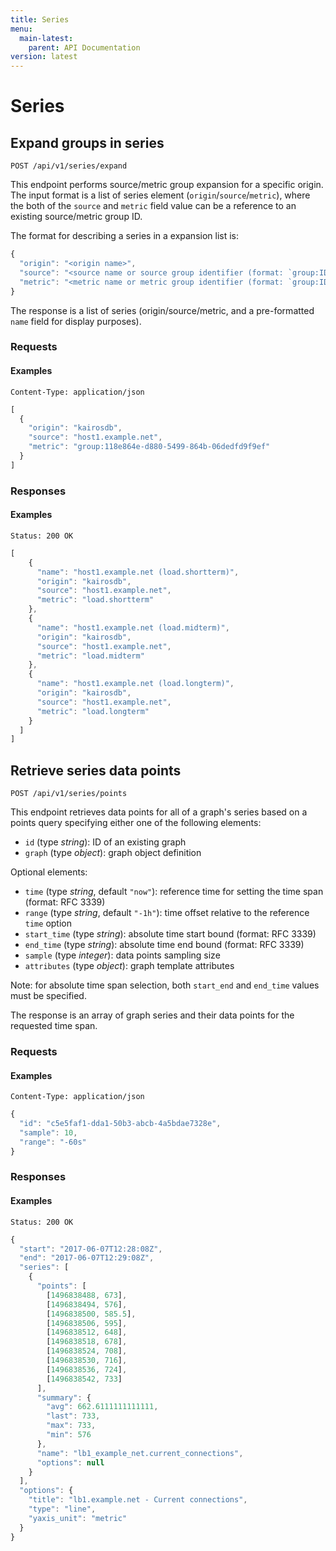 ```yaml
---
title: Series
menu:
  main-latest:
    parent: API Documentation
version: latest
---
```


# Series

## Expand groups in series

```
POST /api/v1/series/expand
```

This endpoint performs source/metric group expansion for a specific origin. The input format is a list of series
element (`origin`/`source`/`metric`), where the both of the `source` and `metric` field value can be a reference to
an existing source/metric group ID.

The format for describing a series in a expansion list is:

```javascript
{
  "origin": "<origin name>",
  "source": "<source name or source group identifier (format: `group:ID`)>",
  "metric": "<metric name or metric group identifier (format: `group:ID`)>"
}
```

The response is a list of series (origin/source/metric, and a pre-formatted `name` field for display purposes).

### Requests


#### Examples

```headers
Content-Type: application/json
```
```javascript
[
  {
    "origin": "kairosdb",
    "source": "host1.example.net",
    "metric": "group:118e864e-d880-5499-864b-06dedfd9f9ef"
  }
]
```
### Responses


#### Examples

```headers
Status: 200 OK
```
```javascript
[
    {
      "name": "host1.example.net (load.shortterm)",
      "origin": "kairosdb",
      "source": "host1.example.net",
      "metric": "load.shortterm"
    },
    {
      "name": "host1.example.net (load.midterm)",
      "origin": "kairosdb",
      "source": "host1.example.net",
      "metric": "load.midterm"
    },
    {
      "name": "host1.example.net (load.longterm)",
      "origin": "kairosdb",
      "source": "host1.example.net",
      "metric": "load.longterm"
    }
  ]
]
```
## Retrieve series data points

```
POST /api/v1/series/points
```

This endpoint retrieves data points for all of a graph's series based on a points query specifying either one of the
following elements:

  * `id` (type _string_): ID of an existing graph
  * `graph` (type _object_): graph object definition

Optional elements:

  * `time` (type _string_, default `"now"`): reference time for setting the time span (format: RFC 3339)
  * `range` (type _string_, default `"-1h"`): time offset relative to the reference `time` option
  * `start_time` (type _string_): absolute time start bound (format: RFC 3339)
  * `end_time` (type _string_): absolute time end bound (format: RFC 3339)
  * `sample` (type _integer_): data points sampling size
  * `attributes` (type _object_): graph template attributes

Note: for absolute time span selection, both `start_end` and `end_time` values must be specified.

The response is an array of graph series and their data points for the requested time span.

### Requests


#### Examples

```headers
Content-Type: application/json
```
```javascript
{
  "id": "c5e5faf1-dda1-50b3-abcb-4a5bdae7328e",
  "sample": 10,
  "range": "-60s"
}
```
### Responses


#### Examples

```headers
Status: 200 OK
```
```javascript
{
  "start": "2017-06-07T12:28:08Z",
  "end": "2017-06-07T12:29:08Z",
  "series": [
    {
      "points": [
        [1496838488, 673],
        [1496838494, 576],
        [1496838500, 585.5],
        [1496838506, 595],
        [1496838512, 648],
        [1496838518, 678],
        [1496838524, 708],
        [1496838530, 716],
        [1496838536, 724],
        [1496838542, 733]
      ],
      "summary": {
        "avg": 662.6111111111111,
        "last": 733,
        "max": 733,
        "min": 576
      },
      "name": "lb1_example_net.current_connections",
      "options": null
    }
  ],
  "options": {
    "title": "lb1.example.net - Current connections",
    "type": "line",
    "yaxis_unit": "metric"
  }
}
```
